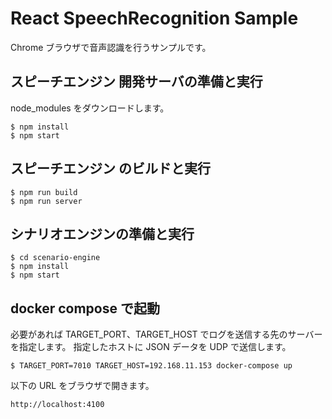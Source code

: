 # React SpeechRecognition Sample

Chrome ブラウザで音声認識を行うサンプルです。

## スピーチエンジン 開発サーバの準備と実行

node_modules をダウンロードします。

```
$ npm install
$ npm start
```

## スピーチエンジン のビルドと実行

```
$ npm run build
$ npm run server
```

## シナリオエンジンの準備と実行

```
$ cd scenario-engine
$ npm install
$ npm start
```

## docker compose で起動

必要があれば TARGET_PORT、TARGET_HOST でログを送信する先のサーバーを指定します。
指定したホストに JSON データを UDP で送信します。

```
$ TARGET_PORT=7010 TARGET_HOST=192.168.11.153 docker-compose up
```

以下の URL をブラウザで開きます。

```
http://localhost:4100
```
